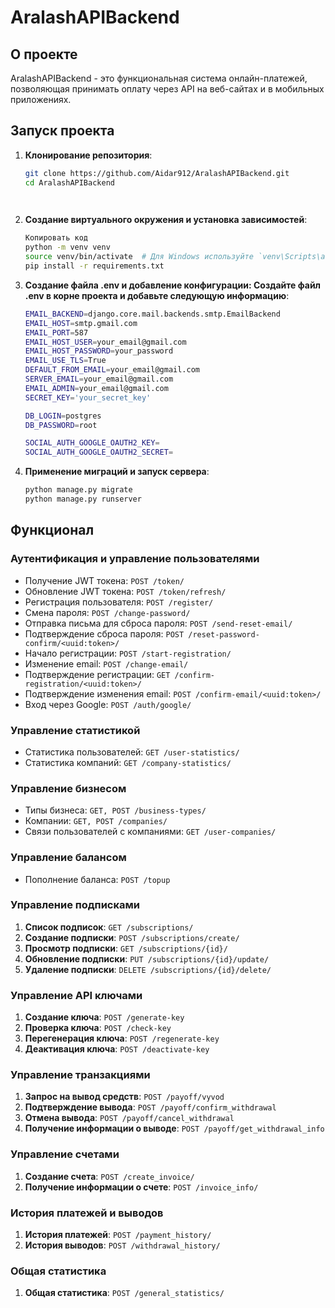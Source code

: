 # AralashAPIBackend

## О проекте

AralashAPIBackend - это функциональная система онлайн-платежей, позволяющая принимать оплату через API на веб-сайтах и в мобильных приложениях. 

## Запуск проекта

1. **Клонирование репозитория**:
   ```bash
   git clone https://github.com/Aidar912/AralashAPIBackend.git
   cd AralashAPIBackend

    
2. **Создание виртуального окружения и установка зависимостей**:
   ```bash
   Копировать код
   python -m venv venv
   source venv/bin/activate  # Для Windows используйте `venv\Scripts\activate`
   pip install -r requirements.txt

3. **Создание файла .env и добавление конфигурации:
Создайте файл .env в корне проекта и добавьте следующую информацию**:
    ```bash
    EMAIL_BACKEND=django.core.mail.backends.smtp.EmailBackend
    EMAIL_HOST=smtp.gmail.com
    EMAIL_PORT=587
    EMAIL_HOST_USER=your_email@gmail.com
    EMAIL_HOST_PASSWORD=your_password
    EMAIL_USE_TLS=True
    DEFAULT_FROM_EMAIL=your_email@gmail.com
    SERVER_EMAIL=your_email@gmail.com
    EMAIL_ADMIN=your_email@gmail.com
    SECRET_KEY='your_secret_key'
    
    DB_LOGIN=postgres
    DB_PASSWORD=root
    
    SOCIAL_AUTH_GOOGLE_OAUTH2_KEY=
    SOCIAL_AUTH_GOOGLE_OAUTH2_SECRET=


4. **Применение миграций и запуск сервера**:
    ```bash
    python manage.py migrate
    python manage.py runserver  

## Функционал

### Аутентификация и управление пользователями
- Получение JWT токена: `POST /token/`
- Обновление JWT токена: `POST /token/refresh/`
- Регистрация пользователя: `POST /register/`
- Смена пароля: `POST /change-password/`
- Отправка письма для сброса пароля: `POST /send-reset-email/`
- Подтверждение сброса пароля: `POST /reset-password-confirm/<uuid:token>/`
- Начало регистрации: `POST /start-registration/`
- Изменение email: `POST /change-email/`
- Подтверждение регистрации: `GET /confirm-registration/<uuid:token>/`
- Подтверждение изменения email: `POST /confirm-email/<uuid:token>/`
- Вход через Google: `POST /auth/google/`

### Управление статистикой
- Статистика пользователей: `GET /user-statistics/`
- Статистика компаний: `GET /company-statistics/`

### Управление бизнесом
- Типы бизнеса: `GET, POST /business-types/`
- Компании: `GET, POST /companies/`
- Связи пользователей с компаниями: `GET /user-companies/`

### Управление балансом
- Пополнение баланса: `POST /topup`

### Управление подписками

1. **Список подписок**: `GET /subscriptions/`
2. **Создание подписки**: `POST /subscriptions/create/`
3. **Просмотр подписки**: `GET /subscriptions/{id}/`
4. **Обновление подписки**: `PUT /subscriptions/{id}/update/`
5. **Удаление подписки**: `DELETE /subscriptions/{id}/delete/`

### Управление API ключами

1. **Создание ключа**: `POST /generate-key`
2. **Проверка ключа**: `POST /check-key`
3. **Перегенерация ключа**: `POST /regenerate-key`
4. **Деактивация ключа**: `POST /deactivate-key`

### Управление транзакциями

1. **Запрос на вывод средств**: `POST /payoff/vyvod`
2. **Подтверждение вывода**: `POST /payoff/confirm_withdrawal`
3. **Отмена вывода**: `POST /payoff/cancel_withdrawal`
4. **Получение информации о выводе**: `POST /payoff/get_withdrawal_info`

### Управление счетами

1. **Создание счета**: `POST /create_invoice/`
2. **Получение информации о счете**: `POST /invoice_info/`

### История платежей и выводов

1. **История платежей**: `POST /payment_history/`
2. **История выводов**: `POST /withdrawal_history/`

### Общая статистика

1. **Общая статистика**: `POST /general_statistics/`


